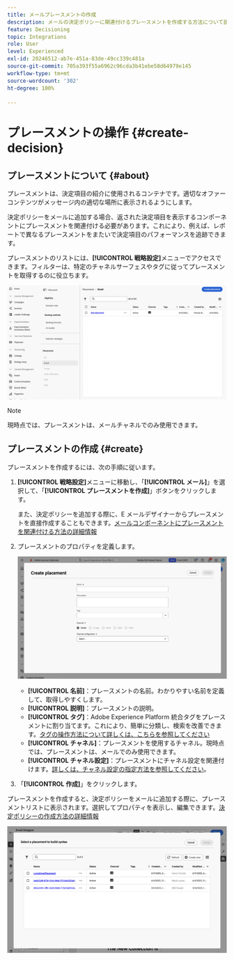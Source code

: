 ```yaml
---
title: メールプレースメントの作成
description: メールの決定ポリシーに関連付けるプレースメントを作成する方法について説明します。
feature: Decisioning
topic: Integrations
role: User
level: Experienced
exl-id: 20246512-ab7e-451a-83de-49cc339c481a
source-git-commit: 705a393f55a6962c96cda3b41ebe58d64979e145
workflow-type: tm+mt
source-wordcount: '302'
ht-degree: 100%

---
```


# プレースメントの操作 {#create-decision}

## プレースメントについて {#about}

プレースメントは、決定項目の紹介に使用されるコンテナです。適切なオファーコンテンツがメッセージ内の適切な場所に表示されるようにします。

決定ポリシーをメールに追加する場合、返された決定項目を表示するコンポーネントにプレースメントを関連付ける必要があります。これにより、例えば、レポートで異なるプレースメントをまたいで決定項目のパフォーマンスを追跡できます。

プレースメントのリストには、**[!UICONTROL 戦略設定]**&#x200B;メニューでアクセスできます。フィルターは、特定のチャネルサーフェスやタグに従ってプレースメントを取得するのに役立ちます。

![](assets/placements-list.png)

>[!NOTE]
>
>現時点では、プレースメントは、メールチャネルでのみ使用できます。

## プレースメントの作成 {#create}

プレースメントを作成するには、次の手順に従います。

1. **[!UICONTROL 戦略設定]**&#x200B;メニューに移動し、「**[!UICONTROL メール]**」を選択して、「**[!UICONTROL プレースメントを作成]**」ボタンをクリックします。

   また、決定ポリシーを追加する際に、E メールデザイナーからプレースメントを直接作成することもできます。[メールコンポーネントにプレースメントを関連付ける方法の詳細情報](../experience-decisioning/create-decision.md#save)

1. プレースメントのプロパティを定義します。

   ![](assets/placement-create.png)

   * **[!UICONTROL 名前]**：プレースメントの名前。わかりやすい名前を定義して、取得しやすくします。
   * **[!UICONTROL 説明]**：プレースメントの説明。
   * **[!UICONTROL タグ]**：Adobe Experience Platform 統合タグをプレースメントに割り当てます。これにより、簡単に分類し、検索を改善できます。[タグの操作方法について詳しくは、こちらを参照してください](../start/search-filter-categorize.md#tags)
   * **[!UICONTROL チャネル]**：プレースメントを使用するチャネル。現時点では、プレースメントは、メールでのみ使用できます。
   * **[!UICONTROL チャネル設定]**：プレースメントにチャネル設定を関連付けます。[詳しくは、チャネル設定の指定方法を参照してください](../configuration/channel-surfaces.md)。

1. 「**[!UICONTROL 作成]**」をクリックします。

プレースメントを作成すると、決定ポリシーをメールに追加する際に、プレースメントリストに表示されます。選択してプロパティを表示し、編集できます。[決定ポリシーの作成方法の詳細情報](../experience-decisioning/create-decision.md)

![](assets/placement-list.png)
